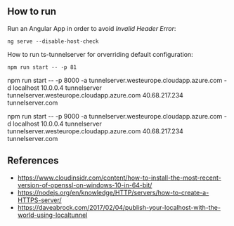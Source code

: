 ## How to run

Run an Angular App in order to avoid *Invalid Header Error*: 
    
    ng serve --disable-host-check

How to run ts-tunnelserver for orverriding default configuration:

    npm run start -- -p 81

npm run start -- -p 8000 -a tunnelserver.westeurope.cloudapp.azure.com -d localhost 10.0.0.4 tunnelserver tunnelserver.westeurope.cloudapp.azure.com 40.68.217.234 tunnelserver.com

npm run start -- -p 9000 -a tunnelserver.westeurope.cloudapp.azure.com -d localhost 10.0.0.4 tunnelserver tunnelserver.westeurope.cloudapp.azure.com 40.68.217.234 tunnelserver.com

## References

- <https://www.cloudinsidr.com/content/how-to-install-the-most-recent-version-of-openssl-on-windows-10-in-64-bit/>
- <https://nodejs.org/en/knowledge/HTTP/servers/how-to-create-a-HTTPS-server/>
- <https://daveabrock.com/2017/02/04/publish-your-localhost-with-the-world-using-localtunnel>